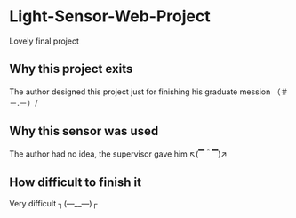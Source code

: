 # Light-Sensor-Web-Project
Lovely final project

## Why this project exits

The author designed this project just for finishing his graduate mession （＃－.－）/ 

## Why this sensor was used

The author had no idea, the supervisor gave him ↖(▔＾▔)↗

## How difficult to finish it

Very difficult  ┐(—__—)┌   
